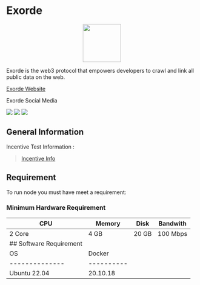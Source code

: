 # Exorde

<div align="center">

<img src="https://user-images.githubusercontent.com/56349947/206114692-7a225eb3-7640-4ccf-9b60-535c1219bd50.png" alt="" height="100">

</div>

Exorde is the web3 protocol that empowers developers to crawl and link all public data on the web.

[Exorde Website](https://exorde.network/)

Exorde Social Media

[![](https://user-images.githubusercontent.com/50621007/176236430-53b0f4de-41ff-41f7-92a1-4233890a90c8.png)](https://discord.gg/ExordeLabs) [![](https://user-images.githubusercontent.com/50621007/183283867-56b4d69f-bc6e-4939-b00a-72aa019d1aea.png)](http://t.me/exorde) [![](https://user-images.githubusercontent.com/56349947/205331052-6d4d4216-3529-490c-a1b9-8c3618aac8e2.png)](https://twitter.com/ExordeLabs)

## General Information

Incentive Test Information :

> [Incentive Info](https://discord.com/channels/754992505241469040/997571158109061253/1039546654996566056)

## Requirement

To run node you must have meet a requirement:

### Minimum Hardware Requirement

| CPU                     | Memory     | Disk  | Bandwith |
| ----------------------- | ---------- | ----- | -------- |
| 2 Core                  | 4 GB       | 20 GB | 100 Mbps |
| ## Software Requirement |            |       |          |
| OS                      | Docker     |       |          |
| --------------          | ---------- |       |          |
| Ubuntu 22.04            | 20.10.18   |       |          |
